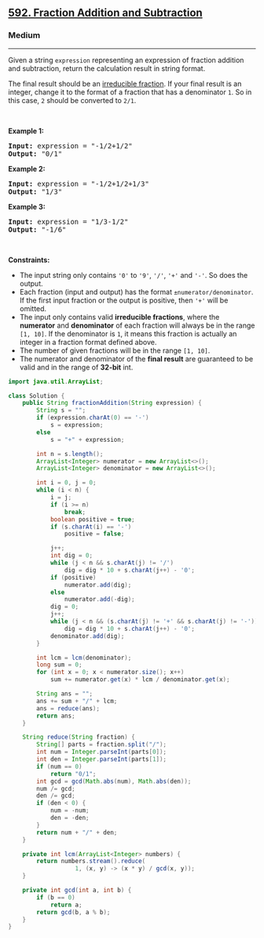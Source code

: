 <h2><a href="https://leetcode.com/problems/fraction-addition-and-subtraction">592. Fraction Addition and Subtraction</a></h2><h3>Medium</h3><hr><p>Given a string <code>expression</code> representing an expression of fraction addition and subtraction, return the calculation result in string format.</p>

<p>The final result should be an <a href="https://en.wikipedia.org/wiki/Irreducible_fraction" target="_blank">irreducible fraction</a>. If your final result is an integer, change it to the format of a fraction that has a denominator <code>1</code>. So in this case, <code>2</code> should be converted to <code>2/1</code>.</p>

<p>&nbsp;</p>
<p><strong class="example">Example 1:</strong></p>

<pre>
<strong>Input:</strong> expression = &quot;-1/2+1/2&quot;
<strong>Output:</strong> &quot;0/1&quot;
</pre>

<p><strong class="example">Example 2:</strong></p>

<pre>
<strong>Input:</strong> expression = &quot;-1/2+1/2+1/3&quot;
<strong>Output:</strong> &quot;1/3&quot;
</pre>

<p><strong class="example">Example 3:</strong></p>

<pre>
<strong>Input:</strong> expression = &quot;1/3-1/2&quot;
<strong>Output:</strong> &quot;-1/6&quot;
</pre>

<p>&nbsp;</p>
<p><strong>Constraints:</strong></p>

<ul>
	<li>The input string only contains <code>&#39;0&#39;</code> to <code>&#39;9&#39;</code>, <code>&#39;/&#39;</code>, <code>&#39;+&#39;</code> and <code>&#39;-&#39;</code>. So does the output.</li>
	<li>Each fraction (input and output) has the format <code>&plusmn;numerator/denominator</code>. If the first input fraction or the output is positive, then <code>&#39;+&#39;</code> will be omitted.</li>
	<li>The input only contains valid <strong>irreducible fractions</strong>, where the <strong>numerator</strong> and <strong>denominator</strong> of each fraction will always be in the range <code>[1, 10]</code>. If the denominator is <code>1</code>, it means this fraction is actually an integer in a fraction format defined above.</li>
	<li>The number of given fractions will be in the range <code>[1, 10]</code>.</li>
	<li>The numerator and denominator of the <strong>final result</strong> are guaranteed to be valid and in the range of <strong>32-bit</strong> int.</li>
</ul>

```java
import java.util.ArrayList;

class Solution {
    public String fractionAddition(String expression) {
        String s = "";
        if (expression.charAt(0) == '-')
            s = expression;
        else
            s = "+" + expression;

        int n = s.length();
        ArrayList<Integer> numerator = new ArrayList<>();
        ArrayList<Integer> denominator = new ArrayList<>();

        int i = 0, j = 0;
        while (i < n) {
            i = j;
            if (i >= n)
                break;
            boolean positive = true;
            if (s.charAt(i) == '-')
                positive = false;

            j++;
            int dig = 0;
            while (j < n && s.charAt(j) != '/')
                dig = dig * 10 + s.charAt(j++) - '0';
            if (positive)
                numerator.add(dig);
            else
                numerator.add(-dig);
            dig = 0;
            j++;
            while (j < n && (s.charAt(j) != '+' && s.charAt(j) != '-'))
                dig = dig * 10 + s.charAt(j++) - '0';
            denominator.add(dig);
        }

        int lcm = lcm(denominator);
        long sum = 0;
        for (int x = 0; x < numerator.size(); x++)
            sum += numerator.get(x) * lcm / denominator.get(x);

        String ans = "";
        ans += sum + "/" + lcm;
        ans = reduce(ans);
        return ans;
    }

    String reduce(String fraction) {
        String[] parts = fraction.split("/");
        int num = Integer.parseInt(parts[0]);
        int den = Integer.parseInt(parts[1]);
        if (num == 0)
            return "0/1";
        int gcd = gcd(Math.abs(num), Math.abs(den));
        num /= gcd;
        den /= gcd;
        if (den < 0) {
            num = -num;
            den = -den;
        }
        return num + "/" + den;
    }

    private int lcm(ArrayList<Integer> numbers) {
        return numbers.stream().reduce(
                   1, (x, y) -> (x * y) / gcd(x, y));
    }

    private int gcd(int a, int b) {
        if (b == 0)
            return a;
        return gcd(b, a % b);
    }
}
```
